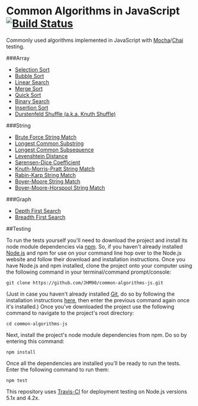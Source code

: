 # Common Algorithms in JavaScript [![Build Status](https://travis-ci.org/JHM90/common-algorithms-js.svg?branch=master)](https://travis-ci.org/JHM90/common-algorithms-js)

Commonly used algorithms implemented in JavaScript with [Mocha](https://mochajs.org/)/[Chai](http://chaijs.com/) testing.

###Array
* [Selection Sort](https://github.com/JHM90/common-algorithms/blob/master/algorithms/selectionSort.js)
* [Bubble Sort](https://github.com/JHM90/common-algorithms/blob/master/algorithms/bubbleSort.js)
* [Linear Search](https://github.com/JHM90/common-algorithms/blob/master/algorithms/linearSearch.js)
* [Merge Sort](https://github.com/JHM90/common-algorithms/blob/master/algorithms/mergeSort.js)
* [Quick Sort](https://github.com/JHM90/common-algorithms/blob/master/algorithms/quickSort.js)
* [Binary Search](https://github.com/JHM90/common-algorithms/blob/master/algorithms/binarySearch.js)
* [Insertion Sort](https://github.com/JHM90/common-algorithms/blob/master/algorithms/insertionSort.js)
* [Durstenfeld Shuffle (a.k.a. Knuth Shuffle)](https://github.com/JHM90/common-algorithms/blob/master/algorithms/durstenfeldShuffle.js)

###String
* [Brute Force String Match](https://github.com/JHM90/common-algorithms/blob/master/algorithms/bruteForceStringMatch.js)
* [Longest Common Substring](https://github.com/JHM90/common-algorithms/blob/master/algorithms/longestCommonSubstring.js)
* [Longest Common Subsequence](https://github.com/JHM90/common-algorithms/blob/master/algorithms/longestCommonSubsequence.js)
* [Levenshtein Distance](https://github.com/JHM90/common-algorithms/blob/master/algorithms/levenshteinDistance.js)
* [Sørensen-Dice Coefficient](https://github.com/JHM90/common-algorithms/blob/master/algorithms/sorensonDiceCoefficient.js)
* [Knuth-Morris-Pratt String Match](https://github.com/JHM90/common-algorithms/blob/master/algorithms/knuthMorrisPrattStringMatch.js)
* [Rabin-Karp String Match](https://github.com/JHM90/common-algorithms/blob/master/algorithms/rabinKarpStringMatch.js)
* [Boyer-Moore String Match](https://github.com/JHM90/common-algorithms/blob/master/algorithms/boyerMooreStringMatch.js)
* [Boyer-Moore-Horspool String Match](https://github.com/JHM90/common-algorithms/blob/master/algorithms/boyerMooreHorspoolStringMatch.js)

###Graph
* [Depth First Search](https://github.com/JHM90/common-algorithms/blob/master/algorithms/depthFirstSearch.js)
* [Breadth First Search](https://github.com/JHM90/common-algorithms/blob/master/algorithms/breadthFirstSearch.js)

##Testing

To run the tests yourself you'll need to download the project and install its node module dependencies via [npm](https://www.npmjs.com/).  So, if you haven't already installed [Node.js](https://nodejs.org/) and npm for use on your command line hop over to the Node.js website and follow their download and installation instructions.  Once you have Node.js and npm installed, clone the project onto your computer using the following command in your terminal/command prompt/console:

`git clone https://github.com/JHM90/common-algorithms-js.git`

(Just in case you haven't already installed [Git](https://git-scm.com/), do so by following the installation instructions [here](https://git-scm.com/book/en/v2/Getting-Started-Installing-Git), then enter the previous command again once it's installed.)  Once you've downloaded the project use the following command to navigate to the project's root directory:

`cd common-algorithms-js`

Next, install the project's node module dependencies from npm.  Do so by entering this command:

`npm install`

Once all the dependencies are installed you'll be ready to run the tests.  Enter the following command to run them:

`npm test`

This repository uses [Travis-CI](https://travis-ci.org/JHM90/common-algorithms-js) for deployment testing on Node.js versions 5.1x and 4.2x.
